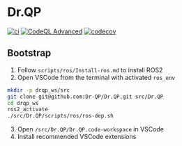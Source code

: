# Dr.QP

[![ci](https://github.com/Dr-QP/Dr.QP/actions/workflows/ci.yml/badge.svg)](https://github.com/Dr-QP/Dr.QP/actions/workflows/ci.yml?query=branch%3Amain)
[![CodeQL Advanced](https://github.com/Dr-QP/Dr.QP/actions/workflows/codeql.yml/badge.svg)](https://github.com/Dr-QP/Dr.QP/actions/workflows/codeql.yml?query=branch%3Amain)
[![codecov](https://codecov.io/gh/Dr-QP/Dr.QP/graph/badge.svg?token=MSNH7AK8XX)](https://codecov.io/gh/Dr-QP/Dr.QP)

## Bootstrap

1. Follow `scripts/ros/Install-ros.md` to install ROS2
2. Open VSCode from the terminal with activated `ros_env`

```bash
mkdir -p drqp_ws/src
git clone git@github.com:Dr-QP/Dr.QP.git src/Dr.QP
cd drqp_ws
ros2_activate
./src/Dr.QP/scripts/ros/ros-dep.sh
```

3. Open `/src/Dr.QP/Dr.QP.code-workspace` in VSCode
4. Install recommended VSCode extensions
